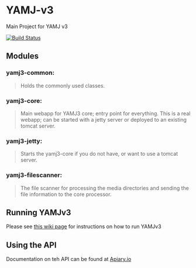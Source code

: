 YAMJ-v3
=======

Main Project for YAMJ v3

[![Build Status](http://jenkins.omertron.com/job/YAMJv3/badge/icon)](http://jenkins.omertron.com/job/YAMJv3)

Modules
-------
### yamj3-common:
> Holds the commonly used classes.

### yamj3-core:
> Main webapp for YAMJ3 core; entry point for everything.
This is a real webapp; can be started with a jetty server or deployed to an existing tomcat server.

### yamj3-jetty:
> Starts the yamj3-core if you do not have, or want to use a tomcat server.

### yamj3-filescanner:
> The file scanner for processing the media directories and sending the file information to the core processor.

Running YAMJv3
--------------
Please see [this wiki page](https://github.com/YAMJ/yamj-v3/wiki/Getting-Started-with-the-Alpha-Test) for instructions on how to run YAMJv3

Using the API
-------------
Documentation on teh API can be found at [Apiary.io](http://docs.yamj.apiary.io/#)
